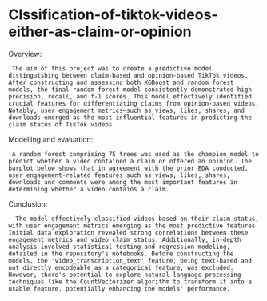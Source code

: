 # Clssification-of-tiktok-videos-either-as-claim-or-opinion
Overview:
     
     The aim of this project was to create a predictive model distinguishing between claim-based and opinion-based TikTok videos. After constructing and assessing both XGBoost and random forest models, the final random forest model consistently demonstrated high precision, recall, and f-1 scores. This model effectively identified crucial features for differentiating claims from opinion-based videos. Notably, user engagement metrics—such as views, likes, shares, and downloads—emerged as the most influential features in predicting the claim status of TikTok videos.
     
Modelling and evaluation:
     
     A random forest comprising 75 trees was used as the champion model to predict whether a video contained a claim or offered an opinion. The barplot below shows that in agreement with the prior EDA conducted, user engagement-related features such as views, likes, shares, downloads and comments were among the most important features in determining whether a video contains a claim.
     
Conclusion:
      
      The model effectively classified videos based on their claim status, with user engagement metrics emerging as the most predictive features. Initial data exploration revealed strong correlations between these engagement metrics and video claim status. Additionally, in-depth analysis involved statistical testing and regression modeling, detailed in the repository's notebooks. Before constructing the models, the 'video_transcription_text' feature, being text-based and not directly encodeable as a categorical feature, was excluded. However, there's potential to explore natural language processing techniques like the CountVectorizer algorithm to transform it into a usable feature, potentially enhancing the models' performance.






